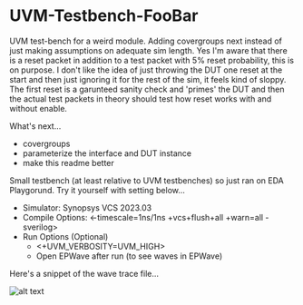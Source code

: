 # UVM-Testbench-FooBar

UVM test-bench for a weird module. Adding covergroups next instead of just making assumptions on adequate sim length. Yes I'm aware that there is a reset packet in addition to a test packet with 5% reset probability, this is on purpose. I don't like the idea of just throwing the DUT one reset at the start and then just ignoring it for the rest of the sim, it feels kind of sloppy. The first reset is a garunteed sanity check and 'primes' the DUT and then the actual test packets in theory should test how reset works with and without enable.

What's next...
 
 - covergroups
 - parameterize the interface and DUT instance
 - make this readme better

Small testbench (at least relative to UVM testbenches) so just ran on EDA Playgorund. Try it yourself with setting below...

 - Simulator: Synopsys VCS 2023.03
 - Compile Options: <-timescale=1ns/1ns +vcs+flush+all +warn=all -sverilog>
 - Run Options (Optional)
    - <+UVM_VERBOSITY=UVM_HIGH>
    - Open EPWave after run (to see waves in EPWave)

Here's a snippet of the wave trace file...

 ![alt text](image.png)
